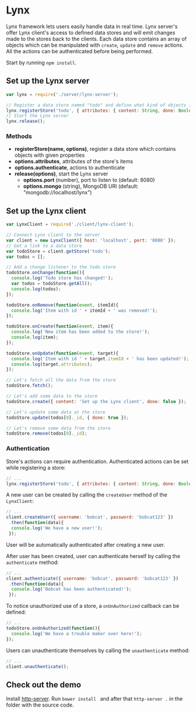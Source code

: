 # Lynx

Lynx framework lets users easily handle data in real time. Lynx server's offer Lynx client's access to defined data stores and will emit changes made to the stores back to the clients. Each data store contains an array of objects which can be manipulated with `create`, `update` and `remove` actions. All the actions can be authenticated before being performed.

Start by running `npm install`.

## Set up the Lynx server

```javascript
var lynx = require('./server/lynx-server');

// Register a data store named "todo" and define what kind of objects it stores
lynx.registerStore('todo', { attributes: { content: String, done: Boolean }, authenticate: ['fetch', 'create', 'update', 'remove'] });
// Start the Lynx server
lynx.release();
```

### Methods

* **registerStore(name, options)**, register a data store which contains objects with given properties
 * **options.attributes**, attributes of the store's items
 * **options.authenticate**, actions to authenticate
* **release(options)**, start the Lynx server
  * **options.port** (number), port to listen to (default: 8080)
  * **options.mongo** (string), MongoDB URI (default: "mongodb://localhost/lynx")
  
## Set up the Lynx client

```javascript
var LynxClient = require('./client/lynx-client');

// Connect Lynx client to the server
var client = new LynxClient({ host: 'localhost', port: '8080' });
// Get a link to a data store
var todoStore = client.getStore('todo');
var todos = [];

// Add a change listener to the todo store
todoStore.onChange(function(){
  console.log('Todo store has changed!');
  var todos = todoStore.getAll();
  console.log(todos);
});

todoStore.onRemove(function(event, itemId){
  console.log('Item with id ' + itemId + ' was removed!');
});

todoStore.onCreate(function(event, item){
  console.log('New item has been added to the store!');
  console.log(item);
});

todoStore.onUpdate(function(event, target){
  console.log('Item with id ' + target.itemId + ' has been updated!');
  console.log(target.attributes);
});

// Let's fetch all the data from the store
todoStore.fetch();

// Let's add some data to the store
todoStore.create({ content: 'Set up the Lynx client', done: false });

// Let's update some data at the store
todoStore.update(todos[0]._id, { done: true });

// Let's remove some data from the store
todoStore.remove(todos[0]._id);
```

### Authentication

Store's actions can require authentication. Authenticated actions can be set while registering a store:

```javascript
// ...
lynx.registerStore('todo', { attributes: { content: String, done: Boolean }, authenticate: ['fetch', 'create', 'update', 'remove'] });
```

A new user can be created by calling the `createUser` method of the `LynxClient`:

```javascript
// ...
client.createUser({ username: 'bobcat', password: 'bobcat123' })
 .then(function(data){
  console.log('We have a new user!'); 
 });
```

User will be automatically authenticated after creating a new user.

After user has been created, user can authenticate herself by calling the `authenticate` method:

```javascript
// ...
client.authenticate({ username: 'bobcat', password: 'bobcat123' })
 .then(function(data){
  console.log('Bobcat has been authenticated!'); 
 });
```

To notice unauthorized use of a store, a `onUnAuthorized` callback can be defined:

```javascript
// ...
todoStore.onUnAuthorized(function(){
  console.log('We have a trouble maker over here!');
});
```

Users can unauthenticate themselves by calling the `unauthenticate` method:

```javascript
// ...
client.unauthenticate();
```

## Check out the demo

Install [http-server](https://www.npmjs.com/package/http-server). Run `bower install ` and after that `http-server .` in the folder with the source code.
